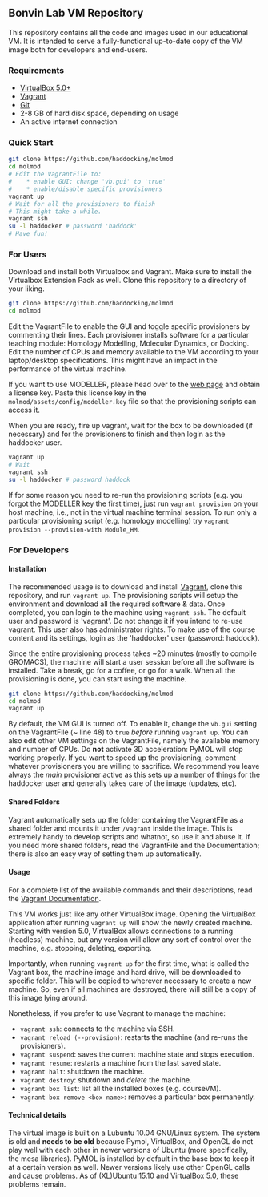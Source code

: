 ## Bonvin Lab VM Repository

This repository contains all the code and images used in our educational VM. It
is intended to serve a fully-functional up-to-date copy of the VM image both for
developers and end-users.

### Requirements
* [VirtualBox 5.0+](https://www.virtualbox.org/)
* [Vagrant](https://www.vagrantup.com/)
* [Git](https://git-scm.com/)
* 2-8 GB of hard disk space, depending on usage
* An active internet connection

### Quick Start
```bash
git clone https://github.com/haddocking/molmod
cd molmod
# Edit the VagrantFile to:
#    * enable GUI: change 'vb.gui' to 'true'
#    * enable/disable specific provisioners
vagrant up
# Wait for all the provisioners to finish
# This might take a while.
vagrant ssh
su -l haddocker # password 'haddock'
# Have fun!
```

### For Users
Download and install both Virtualbox and Vagrant. Make sure to install the Virtualbox Extension Pack as well. Clone this repository to a directory of your liking.

```bash
git clone https://github.com/haddocking/molmod
cd molmod
```

Edit the VagrantFile to enable the GUI and toggle specific provisioners by commenting their lines. Each provisioner installs software for a particular teaching module: Homology Modelling, Molecular Dynamics, or Docking. Edit the number of CPUs and memory available to the VM according to your laptop/desktop specifications. This might have an impact in the performance of the virtual machine. 

If you want to use MODELLER, please head over to the [web page](https://salilab.org/modeller) and obtain a license key. Paste this license key in the `molmod/assets/config/modeller.key` file so that the provisioning scripts can access it.

When you are ready, fire up vagrant, wait for the box to be downloaded (if necessary) and for the provisioners to finish and then login as the haddocker user.

```bash
vagrant up
# Wait
vagrant ssh
su -l haddocker # password haddock
```

If for some reason you need to re-run the provisioning scripts (e.g. you forgot the MODELLER key the first time), just run `vagrant provision` on your host machine, i.e., not in the virtual machine terminal session. To run only a particular provisioning script (e.g. homology modelling) try `vagrant provision --provision-with Module_HM`.

### For Developers
#### Installation
The recommended usage is to download and install [Vagrant]((https://www.vagrantup.com/)),
clone this repository, and run `vagrant up`. The provisioning scripts will setup the
environment and download all the required software & data. Once completed, you can login
to the machine using `vagrant ssh`. The default user and password is 'vagrant'. Do not change
it if you intend to re-use vagrant. This user also has administrator rights. To make use of the
course content and its settings, login as the 'haddocker' user (password: haddock).

Since the entire provisioning process takes ~20 minutes (mostly to compile GROMACS), the
machine will start a user session before all the software is installed. Take a break, go
for a coffee, or go for a walk. When all the provisioning is done, you can start using the machine.

```bash
git clone https://github.com/haddocking/molmod
cd molmod
vagrant up
```

By default, the VM GUI is turned off. To enable it, change the `vb.gui` setting on the
VagrantFile (~ line 48) to `true` *before* running `vagrant up`. You can also edit other
VM settings on the VagrantFile, namely the available memory and number of CPUs. Do __not__
activate 3D acceleration: PyMOL will stop working properly. If you want to speed up the
provisioning, comment whatever provisioners you are willing to sacrifice. We recommend you
leave always the _main_ provisioner active as this sets up a number of things for the haddocker
user and generally takes care of the image (updates, etc).

#### Shared Folders
Vagrant automatically sets up the folder containing the VagrantFile as a shared folder and
mounts it under `/vagrant` inside the image. This is extremely handy to develop scripts and
whatnot, so use it and abuse it. If you need more shared folders, read the VagrantFile and
the Documentation; there is also an easy way of setting them up automatically.

#### Usage
For a complete list of the available commands and their descriptions, read the [Vagrant Documentation](http://docs.vagrantup.com/v2/).

This VM works just like any other VirtualBox image. Opening the VirtualBox application after
running `vagrant up` will show the newly created machine. Starting with version 5.0, VirtualBox
allows connections to a running (headless) machine, but any version will allow any sort of
control over the machine, e.g. stopping, deleting, exporting.

Importantly, when running `vagrant up` for the first time, what is called the Vagrant box,
the machine image and hard drive, will be downloaded to specific folder. This will be copied
to wherever necessary to create a new machine. So, even if all machines are destroyed, there
will still be a copy of this image lying around.

Nonetheless, if you prefer to use Vagrant to manage the machine:
* `vagrant ssh`: connects to the machine via SSH.
* `vagrant reload (--provision)`: restarts the machine (and re-runs the provisioners).
* `vagrant suspend`: saves the current machine state and stops execution.
* `vagrant resume`: restarts a machine from the last saved state.
* `vagrant halt`: shutdown the machine.
* `vagrant destroy`: shutdown and _delete_ the machine.
* `vagrant box list`: list all the installed boxes (e.g. courseVM).
* `vagrant box remove <box name>`: removes a particular box permanently.

#### Technical details
The virtual image is built on a Lubuntu 10.04 GNU/Linux system. The system is old
and __needs to be old__ because Pymol, VirtualBox, and OpenGL do not play well with each
other in newer versions of Ubuntu (more specifically, the mesa libraries). PyMOL is
installed by default in the base box to keep it at a certain version as well. Newer
versions likely use other OpenGL calls and cause problems. As of (XL)Ubuntu 15.10
and VirtualBox 5.0, these problems remain.
